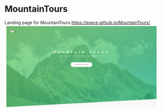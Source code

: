 # MountainTours
Landing page for MountainTours
https://exece.github.io/MountainTours/
![MountainTours](https://github.com/exece/MountainTours/blob/main/MountainTours.jpg)
